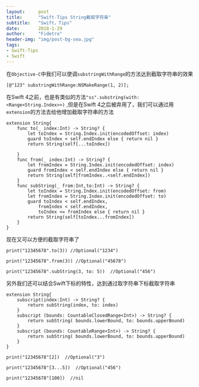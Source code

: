 ```yaml
---
layout:     post
title:      "Swift-Tips String截取字符串"
subtitle:   "Swift，Tips"
date:       2018-1-29
author:     "Fidetro"
header-img: "img/post-bg-sea.jpg"
tags:
- Swift-Tips
- Swift
---
```


在`Objective-C`中我们可以使调`substringWithRange`的方法达到截取字符串的效果

```
[@"123" substringWithRange:NSMakeRange(1, 2)];
```

在Swift 4之前，也是有类似的方法`"ss".substring(with: <Range<String.Index>>)`  ,但是在Swift 4之后被弃用了，我们可以通过用`extension`的方法去给他增加截取字符串的方法

```
extension String{
    func to(_ index:Int) -> String? {
        let toIndex = String.Index.init(encodedOffset: index)
        guard toIndex < self.endIndex else { return nil }
        return String(self[...toIndex])
        
    }
    func from(_ index:Int) -> String? {
        let fromIndex = String.Index.init(encodedOffset: index)
        guard fromIndex < self.endIndex else { return nil }
        return String(self[fromIndex..<self.endIndex])
    }
    func subString(_ from:Int,to:Int) -> String? {
        let toIndex = String.Index.init(encodedOffset: from)
        let fromIndex = String.Index.init(encodedOffset: to)
        guard toIndex < self.endIndex,
            fromIndex < self.endIndex,
            toIndex <= fromIndex else { return nil }
        return String(self[toIndex...fromIndex])
    }
}
```

现在又可以方便的截取字符串了
```
print("12345678".to(3)) //Optional("1234")  

print("12345678".from(3)) //Optional("45678")  

print("12345678".subString(3, to: 5))  //Optional("456")  
```

另外我们还可以结合Swift下标的特性，达到通过取字符串下标截取字符串   
```
extension String{
    subscript(index:Int) -> String? {
        return subString(index, to: index)
    }
    subscript (bounds: CountableClosedRange<Int>) -> String? {
        return subString( bounds.lowerBound, to: bounds.upperBound)
    }
    subscript (bounds: CountableRange<Int>) -> String? {
        return subString( bounds.lowerBound, to: bounds.upperBound)
    }   
}
```   

```
print("12345678"[2])  //Optional("3")  

print("12345678"[3...5])  //Optional("456")

print("12345678"[100])  //nil
```

